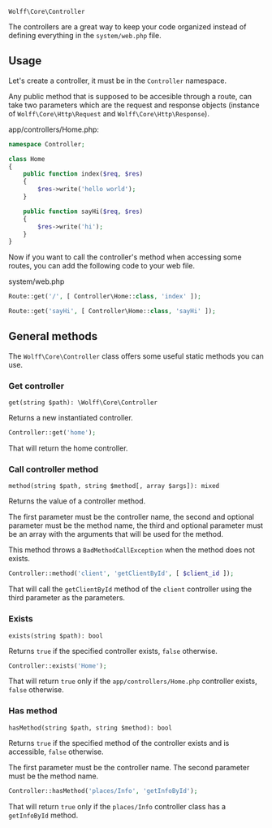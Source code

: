 `Wolff\Core\Controller`

The controllers are a great way to keep your code organized instead of defining everything in the `system/web.php` file.

## Usage

Let's create a controller, it must be in the `Controller` namespace.

Any public method that is supposed to be accesible through a route, can take two parameters which are the request and response objects (instance of `Wolff\Core\Http\Request` and `Wolff\Core\Http\Response`).

app/controllers/Home.php:

```php
namespace Controller;

class Home
{
    public function index($req, $res)
    {
        $res->write('hello world');
    }

    public function sayHi($req, $res)
    {
        $res->write('hi');
    }
}
```

Now if you want to call the controller's method when accessing some routes, you can add the following code to your web file.

system/web.php

```php
Route::get('/', [ Controller\Home::class, 'index' ]);

Route::get('sayHi', [ Controller\Home::class, 'sayHi' ]);
```

## General methods

The `Wolff\Core\Controller` class offers some useful static methods you can use.

### Get controller

`get(string $path): \Wolff\Core\Controller`

Returns a new instantiated controller.

```php
Controller::get('home');
```

That will return the home controller.

### Call controller method

`method(string $path, string $method[, array $args]): mixed`

Returns the value of a controller method.

The first parameter must be the controller name, the second and optional parameter must be the method name, the third and optional parameter must be an array with the arguments that will be used for the method.

This method throws a `BadMethodCallException` when the method does not exists.

```php
Controller::method('client', 'getClientById', [ $client_id ]);
```

That will call the `getClientById` method of the `client` controller using the third parameter as the parameters.

### Exists

`exists(string $path): bool`

Returns `true` if the specified controller exists, `false` otherwise.

```php
Controller::exists('Home');
```

That will return `true` only if the `app/controllers/Home.php` controller exists, `false` otherwise.

### Has method

`hasMethod(string $path, string $method): bool`

Returns `true` if the specified method of the controller exists and is accessible, `false` otherwise.

The first parameter must be the controller name. The second parameter must be the method name.

```php
Controller::hasMethod('places/Info', 'getInfoById');
```

That will return `true` only if the `places/Info` controller class has a `getInfoById` method.
